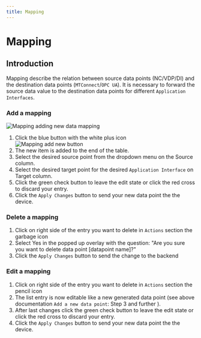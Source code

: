 ```yaml
---
title: Mapping
---
```


# Mapping

## Introduction

Mapping describe the relation between source data points (NC/VDP/DI) and the destination data points (`MTConnect`/`OPC UA`). It is necessary to forward the source data value to the destination data points for different `Application Interfaces`.

### Add a mapping

![Mapping adding new data mapping](/img/mapping/adding.png)

1. Click the blue button with the white plus icon ![Mapping add new button](/img/mapping/mapping_addbutton.png)
2. The new item is added to the end of the table.
3. Select the desired source point from the dropdown menu on the Source column.
4. Select the desired target point for the desired `Application Interface` on Target column.
5. Click the green check button to leave the edit state or click the red cross to discard your entry.
6. Click the `Apply Changes` button to send your new data point the the device.

### Delete a mapping

1. Click on right side of the entry you want to delete in `Actions` section the garbage icon
2. Select Yes in the popped up overlay with the question: "Are you sure you want to delete data point [datapoint name]?"
3. Click the `Apply Changes` button to send the change to the backend

### Edit a mapping

1. Click on right side of the entry you want to delete in `Actions` section the pencil icon
2. The list entry is now editable like a new generated data point (see above documentation `Add a new data point`: Step 3 and further ).
3. After last changes click the green check button to leave the edit state or click the red cross to discard your entry.
4. Click the `Apply Changes` button to send your new data point the the device.
